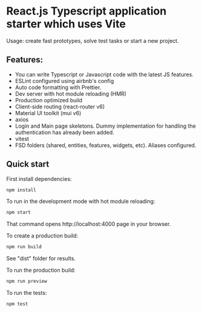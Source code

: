# React.js Typescript application starter which uses Vite

Usage: create fast prototypes, solve test tasks or start a new project.

## Features:
* You can write Typescript or Javascript code with the latest JS features.
* ESLint configured using airbnb's config
* Auto code formatting with Prettier.
* Dev server with hot module reloading (HMR)
* Production optimized build
* Client-side routing (react-router v6)
* Material UI toolkit (mui v6)
* axios
* Login and Main page skeletons. Dummy implementation for handling the authentication has already been added.
* vitest
* FSD folders (shared, entities, features, widgets, etc). Aliases configured. 

## Quick start

First install dependencies:

```sh
npm install
```

To run in the development mode with hot module reloading:

```sh
npm start
```

That command opens http://localhost:4000 page in your browser.


To create a production build:

```sh
npm run build
```
See "dist" folder for results.

To run the production build:

```sh
npm run preview
```

To run the tests:

```sh
npm test
```
